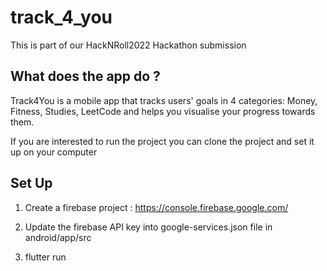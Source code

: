 # track_4_you

This is part of our HackNRoll2022 Hackathon submission

## What does the app do ?

Track4You is a mobile app that tracks users' goals in 4 categories: Money, Fitness, Studies, LeetCode and helps you visualise your progress towards them.

If you are interested to run the project you can clone the project and set it up on your computer

## Set Up

1. Create a firebase project : https://console.firebase.google.com/

2. Update the firebase API key into google-services.json file in android/app/src

3. flutter run
